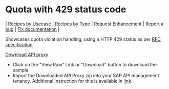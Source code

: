 # Quota with 429 status code


\| [Recipes by Usecase](./api-recipes-by-usecase.md) \| [Recipes by Type](./api-recipes-by-type.md) \| [Request Enhancement](https://github.com/SAP-samples/apibusinesshub-api-recipes/issues/new?assignees=&labels=Recipe%20Fix,enhancement&template=recipe-request.md&title=Improve%20quota-with-429-response-api-proxy ) \| [Report a bug](https://github.com/SAP-samples/apibusinesshub-api-recipes/issues/new?assignees=&labels=Recipe%20Fix,bug&template=bug_report.md&title=Issue%20with%20quota-with-429-response-api-proxy ) \| [Fix documentation](https://github.com/SAP-samples/apibusinesshub-api-recipes/issues/new?assignees=&labels=Recipe%20Fix,documentation&template=bug_report.md&title=Docu%20fix%20quota-with-429-response-api-proxy ) \|


Showcases quota violation handling, using a HTTP 429 status as per [RFC specification](https://tools.ietf.org/html/rfc6585#page-3)


[Download API proxy](QuotaWith429StatusCode.zip)
*  Click on the "View Raw" Link or "Download" button to download the sample.
* Import the Downloaded API Proxy zip into your SAP API management tenancy. Additional instruction for this is available in [link](https://help.hana.ondemand.com/apim_od/frameset.htm?9342a932441e45cd9636eb0a01a89958.html).
